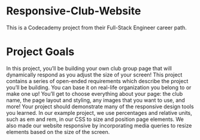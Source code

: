 # Responsive-Club-Website

This is a Codecademy project from their Full-Stack Engineer career path.

# Project Goals

In this project, you’ll be building your own club group page that will dynamically respond as you adjust the size of your screen! This project contains a series of open-ended requirements which describe the project you’ll be building. You can base it on real-life organization you belong to or make one up! You’ll get to choose everything about your page: the club name, the page layout and styling, any images that you want to use, and more! Your project should demonstrate many of the responsive design tools you learned. In our example project, we use percentages and relative units, such as em and rem, in our CSS to size and position page elements. We also made our website responsive by incorporating media queries to resize elements based on the size of the screen.
